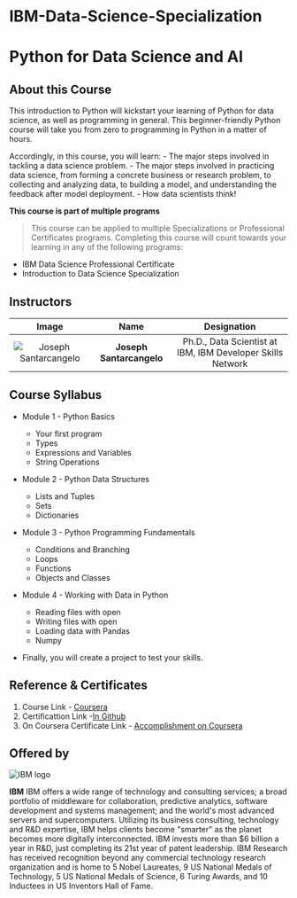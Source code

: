 # IBM-Data-Science-Specialization

# Python for Data Science and AI
## About this Course
This introduction to Python will kickstart your learning of Python for data science, as well as programming in general. This beginner-friendly Python course will take you from zero to programming in Python in a matter of hours.

Accordingly, in this course, you will learn:
    - The major steps involved in tackling a data science problem.
    - The major steps involved in practicing data science, from forming a concrete business or research problem, to collecting and analyzing data, to building a model, and understanding the feedback after model deployment.
    - How data scientists think!

**This course is part of multiple programs**
> This course can be applied to multiple Specializations or Professional Certificates programs. Completing this course will count towards your learning in any of the following programs:
* IBM Data Science Professional Certificate
* Introduction to Data Science Specialization

## Instructors
| **Image**        | **Name**           | **Designation**  |
| :-------------: |:-------------:|:-----:|
| ![Joseph Santarcangelo](https://github.com/Ashleshk/IBM-Data-Science-Specialization-Coursera/blob/master/resources/joseph.jpg)    | **Joseph Santarcangelo**     |  Ph.D., Data Scientist at IBM, IBM Developer Skills Network |


## Course Syllabus
* Module 1 - Python Basics
    * Your first program
	* Types
	* Expressions and Variables
	* String Operations

* Module 2 - Python Data Structures
	* Lists and Tuples
	* Sets
	* Dictionaries

* Module 3 - Python Programming Fundamentals
	* Conditions and Branching
	* Loops
	* Functions
	* Objects and Classes

* Module 4 - Working with Data in Python
	* Reading files with open
	* Writing files with open
	* Loading data with Pandas
	* Numpy 
* Finally, you will create a project to test your skills.

## Reference & Certificates
1. Course Link - [Coursera](https://www.coursera.org/learn/python-for-applied-data-science-ai?specialization=ibm-data-science)
2. Certificattion Link -[In Github]( )
3. On Coursera Certificate Link - [Accomplishment on Coursera](https://coursera.org/share/301153e580a69e61706a1e4eb14b7527)

## Offered by
![IBM logo](https://github.com/Ashleshk/IBM-Data-Science-Specialization-Coursera/blob/master/IBM-Logo-Blk---Square.png)

**IBM**
IBM offers a wide range of technology and consulting services; a broad portfolio of middleware for collaboration, predictive analytics, software development and systems management; and the world's most advanced servers and supercomputers. Utilizing its business consulting, technology and R&D expertise, IBM helps clients become "smarter" as the planet becomes more digitally interconnected. IBM invests more than $6 billion a year in R&D, just completing its 21st year of patent leadership. IBM Research has received recognition beyond any commercial technology research organization and is home to 5 Nobel Laureates, 9 US National Medals of Technology, 5 US National Medals of Science, 6 Turing Awards, and 10 Inductees in US Inventors Hall of Fame.